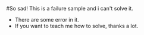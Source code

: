 #So sad! This is a failure sample and i can't solve it.
 * There are some error in it.
 * If you want to teach me how to solve, thanks a lot. 
